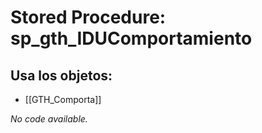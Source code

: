 # Stored Procedure: sp_gth_IDUComportamiento

## Usa los objetos:
- [[GTH_Comporta]]

*No code available.*
